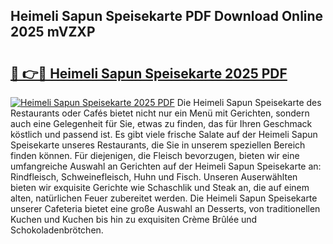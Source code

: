 ## Heimeli Sapun Speisekarte PDF Download Online 2025 mVZXP

# <h2><a href="http://gc77qa.nevu.top/?p=Heimeli+Sapun+Speisekarte">🔗 👉🔴 Heimeli Sapun Speisekarte 2025 PDF</a></h2>

[![Heimeli Sapun Speisekarte 2025 PDF](https://i.imgur.com/dBaPXMq.png)](http://gc77qa.nevu.top/?p=Heimeli+Sapun+Speisekarte)
Die Heimeli Sapun Speisekarte des Restaurants oder Cafés bietet nicht nur ein Menü mit Gerichten, sondern auch eine Gelegenheit für Sie, etwas zu finden, das für Ihren Geschmack köstlich und passend ist. Es gibt viele frische Salate auf der Heimeli Sapun Speisekarte unseres Restaurants, die Sie in unserem speziellen Bereich finden können. Für diejenigen, die Fleisch bevorzugen, bieten wir eine umfangreiche Auswahl an Gerichten auf der Heimeli Sapun Speisekarte an: Rindfleisch, Schweinefleisch, Huhn und Fisch. Unseren Auserwählten bieten wir exquisite Gerichte wie Schaschlik und Steak an, die auf einem alten, natürlichen Feuer zubereitet werden. Die Heimeli Sapun Speisekarte unserer Cafeteria bietet eine große Auswahl an Desserts, von traditionellen Kuchen und Kuchen bis hin zu exquisiten Crème Brûlée und Schokoladenbrötchen.
